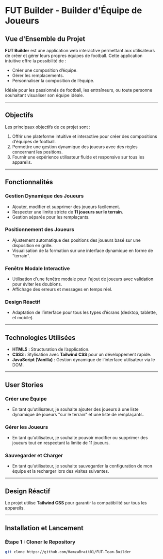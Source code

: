 # FUT Builder - Builder d'Équipe de Joueurs

## Vue d'Ensemble du Projet
**FUT Builder** est une application web interactive permettant aux utilisateurs de créer et gérer leurs propres équipes de football. Cette application intuitive offre la possibilité de :  
- Créer une composition d’équipe.  
- Gérer les remplacements.  
- Personnaliser la composition de l’équipe.  

Idéale pour les passionnés de football, les entraîneurs, ou toute personne souhaitant visualiser son équipe idéale.

---

## Objectifs
Les principaux objectifs de ce projet sont :  
1. Offrir une plateforme intuitive et interactive pour créer des compositions d'équipes de football.  
2. Permettre une gestion dynamique des joueurs avec des règles concernant les positions.  
3. Fournir une expérience utilisateur fluide et responsive sur tous les appareils.  

---

## Fonctionnalités

### Gestion Dynamique des Joueurs
- Ajouter, modifier et supprimer des joueurs facilement.  
- Respecter une limite stricte de **11 joueurs sur le terrain**.  
- Gestion séparée pour les remplaçants.  

### Positionnement des Joueurs
- Ajustement automatique des positions des joueurs basé sur une disposition en grille.  
- Visualisation de la formation sur une interface dynamique en forme de "terrain".  

### Fenêtre Modale Interactive
- Utilisation d'une fenêtre modale pour l'ajout de joueurs avec validation pour éviter les doublons.  
- Affichage des erreurs et messages en temps réel.  

### Design Réactif
- Adaptation de l’interface pour tous les types d’écrans (desktop, tablette, et mobile).  

---

## Technologies Utilisées
- **HTML5** : Structuration de l’application.  
- **CSS3** : Stylisation avec **Tailwind CSS** pour un développement rapide.  
- **JavaScript (Vanilla)** : Gestion dynamique de l’interface utilisateur via le DOM.

---

## User Stories

### Créer une Équipe
- En tant qu'utilisateur, je souhaite ajouter des joueurs à une liste dynamique de joueurs "sur le terrain" et une liste de remplaçants.  

### Gérer les Joueurs
- En tant qu'utilisateur, je souhaite pouvoir modifier ou supprimer des joueurs tout en respectant la limite de 11 joueurs.  

### Sauvegarder et Charger
- En tant qu'utilisateur, je souhaite sauvegarder la configuration de mon équipe et la recharger lors des visites suivantes.  

---

## Design Réactif
Le projet utilise **Tailwind CSS** pour garantir la compatibilité sur tous les appareils.  

---

## Installation et Lancement

### Étape 1 : Cloner le Repository
```bash
git clone https://github.com/HamzaBraik01/FUT-Team-Builder

